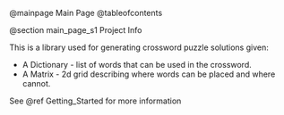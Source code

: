 @mainpage Main Page
@tableofcontents

@section main_page_s1 Project Info

This is a library used for generating crossword puzzle solutions given:
   * A Dictionary - list of words that can be used in the crossword.
   * A Matrix - 2d grid describing where words can be placed and where cannot.  

See @ref Getting_Started for more information